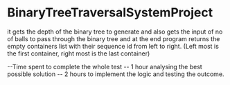 # BinaryTreeTraversalSystemProject
it gets the depth of the binary tree to generate and also gets the input of no of balls to pass through the binary tree and at the end program returns the empty containers list with their sequence id from left to right. (Left most is the first container, right most is the last container)


--Time spent to complete the whole test
-- 1 hour analysing the best possible solution
-- 2 hours to implement the logic and testing the outcome.

